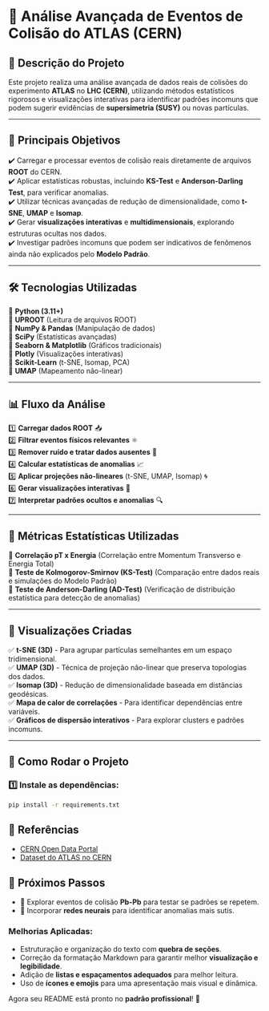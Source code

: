 # 📄 Análise Avançada de Eventos de Colisão do ATLAS (CERN)

## 🚀 Descrição do Projeto
Este projeto realiza uma análise avançada de dados reais de colisões do experimento **ATLAS** no **LHC (CERN)**, utilizando métodos estatísticos rigorosos e visualizações interativas para identificar padrões incomuns que podem sugerir evidências de **supersimetria (SUSY)** ou novas partículas.

---

## 📌 Principais Objetivos

✔️ Carregar e processar eventos de colisão reais diretamente de arquivos **ROOT** do CERN.  
✔️ Aplicar estatísticas robustas, incluindo **KS-Test** e **Anderson-Darling Test**, para verificar anomalias.  
✔️ Utilizar técnicas avançadas de redução de dimensionalidade, como **t-SNE**, **UMAP** e **Isomap**.  
✔️ Gerar **visualizações interativas** e **multidimensionais**, explorando estruturas ocultas nos dados.  
✔️ Investigar padrões incomuns que podem ser indicativos de fenômenos ainda não explicados pelo **Modelo Padrão**.  

---

## 🛠 Tecnologias Utilizadas

🔹 **Python (3.11+)**  
🔹 **UPROOT** (Leitura de arquivos ROOT)  
🔹 **NumPy & Pandas** (Manipulação de dados)  
🔹 **SciPy** (Estatísticas avançadas)  
🔹 **Seaborn & Matplotlib** (Gráficos tradicionais)  
🔹 **Plotly** (Visualizações interativas)  
🔹 **Scikit-Learn** (t-SNE, Isomap, PCA)  
🔹 **UMAP** (Mapeamento não-linear)  

---

## 📊 Fluxo da Análise

1️⃣ **Carregar dados ROOT** 📥  
2️⃣ **Filtrar eventos físicos relevantes** ⚛️  
3️⃣ **Remover ruído e tratar dados ausentes** 🧹  
4️⃣ **Calcular estatísticas de anomalias** 📈  
5️⃣ **Aplicar projeções não-lineares** (t-SNE, UMAP, Isomap) 🌀  
6️⃣ **Gerar visualizações interativas** 🎨  
7️⃣ **Interpretar padrões ocultos e anomalias** 🔍  

---

## 🔬 Métricas Estatísticas Utilizadas

📌 **Correlação pT x Energia** (Correlação entre Momentum Transverso e Energia Total)  
📌 **Teste de Kolmogorov-Smirnov (KS-Test)** (Comparação entre dados reais e simulações do Modelo Padrão)  
📌 **Teste de Anderson-Darling (AD-Test)** (Verificação de distribuição estatística para detecção de anomalias)  

---

## 🎨 Visualizações Criadas

✅ **t-SNE (3D)** - Para agrupar partículas semelhantes em um espaço tridimensional.  
✅ **UMAP (3D)** - Técnica de projeção não-linear que preserva topologias dos dados.  
✅ **Isomap (3D)** - Redução de dimensionalidade baseada em distâncias geodésicas.  
✅ **Mapa de calor de correlações** - Para identificar dependências entre variáveis.  
✅ **Gráficos de dispersão interativos** - Para explorar clusters e padrões incomuns.  

---

## 🚀 Como Rodar o Projeto

### 1️⃣ Instale as dependências:

```bash
pip install -r requirements.txt
```

## 🔗 Referências

- [CERN Open Data Portal](https://opendata.cern.ch/)
- [Dataset do ATLAS no CERN](https://opendata.cern.ch/record/80036)

## 🎯 Próximos Passos

- 🔹 Explorar eventos de colisão **Pb-Pb** para testar se padrões se repetem.
- 🔹 Incorporar **redes neurais** para identificar anomalias mais sutis.



### Melhorias Aplicadas:
- Estruturação e organização do texto com **quebra de seções**.
- Correção da formatação Markdown para garantir melhor **visualização e legibilidade**.
- Adição de **listas e espaçamentos adequados** para melhor leitura.
- Uso de **ícones e emojis** para uma apresentação mais visual e dinâmica.

Agora seu README está pronto no **padrão profissional**! 🚀
